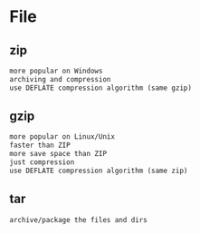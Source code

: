 # File

## zip

```txt
more popular on Windows
archiving and compression
use DEFLATE compression algorithm (same gzip)
```

## gzip

```txt
more popular on Linux/Unix
faster than ZIP
more save space than ZIP
just compression
use DEFLATE compression algorithm (same zip)
```

## tar

```txt
archive/package the files and dirs
```
